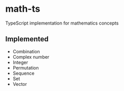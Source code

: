 # math-ts

TypeScript implementation for mathematics concepts

## Implemented
- Combination
- Complex number
- Integer
- Permutation
- Sequence
- Set
- Vector
